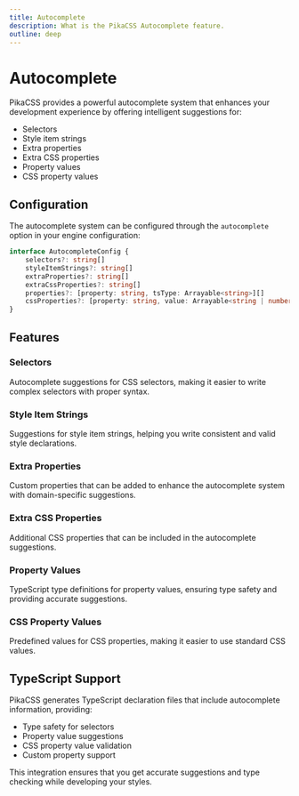 ```yaml
---
title: Autocomplete
description: What is the PikaCSS Autocomplete feature.
outline: deep
---
```


# Autocomplete

PikaCSS provides a powerful autocomplete system that enhances your development experience by offering intelligent suggestions for:

- Selectors
- Style item strings
- Extra properties
- Extra CSS properties
- Property values
- CSS property values

## Configuration

The autocomplete system can be configured through the `autocomplete` option in your engine configuration:

```ts
interface AutocompleteConfig {
	selectors?: string[]
	styleItemStrings?: string[]
	extraProperties?: string[]
	extraCssProperties?: string[]
	properties?: [property: string, tsType: Arrayable<string>][]
	cssProperties?: [property: string, value: Arrayable<string | number>][]
}
```

## Features

### Selectors
Autocomplete suggestions for CSS selectors, making it easier to write complex selectors with proper syntax.

### Style Item Strings
Suggestions for style item strings, helping you write consistent and valid style declarations.

### Extra Properties
Custom properties that can be added to enhance the autocomplete system with domain-specific suggestions.

### Extra CSS Properties
Additional CSS properties that can be included in the autocomplete suggestions.

### Property Values
TypeScript type definitions for property values, ensuring type safety and providing accurate suggestions.

### CSS Property Values
Predefined values for CSS properties, making it easier to use standard CSS values.

## TypeScript Support

PikaCSS generates TypeScript declaration files that include autocomplete information, providing:

- Type safety for selectors
- Property value suggestions
- CSS property value validation
- Custom property support

This integration ensures that you get accurate suggestions and type checking while developing your styles.
